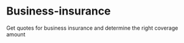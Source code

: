 Business-insurance
==================

Get quotes for business insurance and determine the right coverage amount
